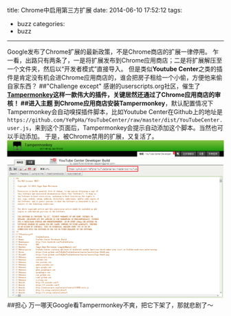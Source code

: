 title: Chrome中启用第三方扩展
date: 2014-06-10 17:52:12
tags:
- buzz
categories:
- buzz
---
Google发布了Chrome扩展的最新政策，不是Chrome商店的扩展一律停用。
乍一看，出路只有两条了，一是将扩展发布到Chrome应用商店；二是将扩展解压至一个文件夹，然后以“开发者模式”直接导入。
但是类似**Youtube Center**之类的插件是肯定没有机会进Chrome应用商店的，谁会把房子租给一个小偷，方便他来偷自家东西？
##"Challenge except"
感谢的userscripts.org社区，催生了<!-- more -->**[Tampermonkey](https://chrome.google.com/webstore/detail/tampermonkey/dhdgffkkebhmkfjojejmpbldmpobfkfo)**这样一款伟大的插件，关键居然还通过了Chrome应用商店的审核！
##进入主题
到Chrome应用商店安装**Tampermonkey**，默认配置情况下Tampermonkey会自动嗅探插件脚本，比如Youtube Center在Github上的地址是`https://github.com/YePpHa/YouTubeCenter/raw/master/dist/YouTubeCenter.user.js`，来到这个页面后，Tampermonkey会提示自动添加这个脚本。当然也可以手动添加。
于是，被Chrome禁用的扩展，又复活了。
![Install Youtube Center on Tampermonkey](/public/tampermonkey.png)
##担心
万一哪天Google看Tampermonkey不爽，把它下架了，那就悲剧了～